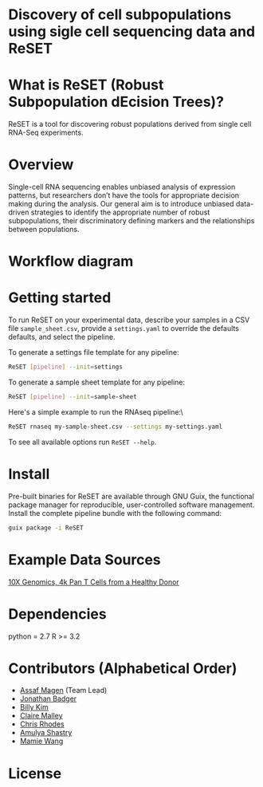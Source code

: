 # Discovery of cell subpopulations using sigle cell sequencing data and ReSET

# What is ReSET (Robust Subpopulation dEcision Trees)?

ReSET is a tool for discovering robust populations derived from single cell RNA-Seq experiments.

# Overview

Single-cell RNA sequencing enables unbiased analysis of expression patterns, but researchers don’t have the tools for appropriate decision making during the analysis. Our general aim is to introduce unbiased data-driven strategies to identify the appropriate number of robust subpopulations, their discriminatory defining markers and the relationships between populations.

# Workflow diagram


# Getting started

To run ReSET on your experimental data, describe your samples in a CSV
file `sample_sheet.csv`, provide a `settings.yaml` to override the
defaults defaults, and select the pipeline.

To generate a settings file template for any pipeline:
```sh
ReSET [pipeline] --init=settings
```

To generate a sample sheet template for any pipeline:
```sh
ReSET [pipeline] --init=sample-sheet
```

Here's a simple example to run the RNAseq pipeline:\
```sh
ReSET rnaseq my-sample-sheet.csv --settings my-settings.yaml
```

To see all available options run `ReSET --help`.

# Install
Pre-built binaries for ReSET are available through GNU Guix, the
functional package manager for reproducible, user-controlled software
management.  Install the complete pipeline bundle with the following
command:

```sh
guix package -i ReSET
```
# Example Data Sources
[10X Genomics, 4k Pan T Cells from a Healthy Donor](https://support.10xgenomics.com/single-cell-gene-expression/datasets/2.1.0/t_4k)

# Dependencies

python = 2.7
R >= 3.2

# Contributors (Alphabetical Order)
* [Assaf Magen]() (Team Lead)
* [Jonathan Badger]()
* [Billy Kim]()
* [Claire Malley]()
* [Chris Rhodes]()
* [Amulya Shastry]()
* [Mamie Wang]()


# License
